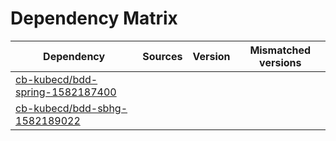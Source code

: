 # Dependency Matrix

Dependency | Sources | Version | Mismatched versions
---------- | ------- | ------- | -------------------
[cb-kubecd/bdd-spring-1582187400](https://github.com/cb-kubecd/bdd-spring-1582187400.git) |  | []() | 
[cb-kubecd/bdd-sbhg-1582189022](https://github.com/cb-kubecd/bdd-sbhg-1582189022.git) |  | []() | 
